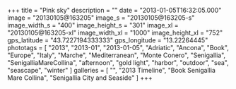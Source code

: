 +++
title = "Pink sky"
description = ""
date = "2013-01-05T16:32:05.000"
image = "20130105@163205"
image_s = "20130105@163205-s"
image_width_s = "400"
image_height_s = "301"
image_xl = "20130105@163205-xl"
image_width_xl = "1000"
image_height_xl = "752"
gps_latitude = "43.7227194333333"
gps_longitude = "13.22264445"
phototags = [ "2013", "2013-01", "2013-01-05", "Adriatic", "Ancona", "Book", "Europe", "Italy", "Marche", "Mediterranean", "Monte Conero", "Senigallia", "SenigalliaMareCollina", "afternoon", "gold light", "harbor", "outdoor", "sea", "seascape", "winter" ]
galleries = [ "", "2013 Timeline", "Book Senigallia Mare Collina", "Senigallia City and Seaside" ]
+++
